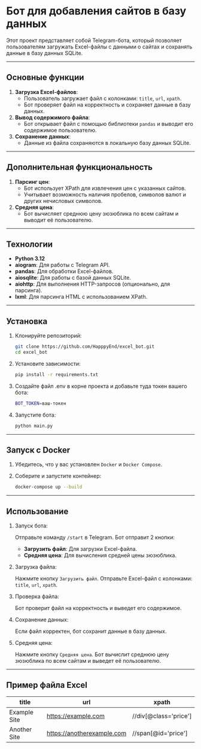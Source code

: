 # Бот для добавления сайтов в базу данных

Этот проект представляет собой Telegram-бота, который позволяет пользователям
загружать Excel-файлы с данными о сайтах и сохранять данные в базу данных SQLite.

---

## Основные функции

1. **Загрузка Excel-файлов**:
    - Пользователь загружает файл с колонками: `title`, `url`, `xpath`.
    - Бот проверяет файл на корректность и сохраняет данные в базу данных.
2. **Вывод содержимого файла**:
    - Бот открывает файл с помощью библиотеки `pandas` и выводит его содержимое
      пользователю.
3. **Сохранение данных**:
    - Данные из файла сохраняются в локальную базу данных SQLite.

---

## Дополнительная функциональность

1. **Парсинг цен**:
    - Бот использует XPath для извлечения цен с указанных сайтов.
    - Учитывает возможность наличия пробелов, символов валют и других
      нечисловых символов.
2. **Средняя цена**:
    - Бот вычисляет среднюю цену зюзюблика по всем сайтам и выводит её
      пользователю.

---

## Технологии

- **Python 3.12**
- **aiogram**: Для работы с Telegram API.
- **pandas**: Для обработки Excel-файлов.
- **aiosqlite**: Для работы с базой данных SQLite.
- **aiohttp**: Для выполнения HTTP-запросов (опционально, для парсинга).
- **lxml**: Для парсинга HTML с использованием XPath.

---

## Установка

1. Клонируйте репозиторий:
   ```bash
   git clone https://github.com/HapppyEnd/excel_bot.git
   cd excel_bot
   ```
2. Установите зависимости:
    ```bash
    pip install -r requirements.txt
   ```
3. Создайте файл .env в корне проекта и добавьте туда токен вашего бота:
    ```bash
    BOT_TOKEN=ваш-токен
    ```
4. Запустите бота:

    ```bash
    python main.py
   ```
---
## Запуск с Docker
1. Убедитесь, что у вас установлен `Docker` и `Docker Compose`.

2. Соберите и запустите контейнер:

   ```bash
   docker-compose up --build
   ```

---

## Использование

1. Запуск бота:

   Отправьте команду `/start` в Telegram.
   Бот отправит 2 кнопки:
    - **Загрузить файл**: Для загрузки Excel-файла.
    - **Средняя цена**: Для вычисления средней цены зюзюблика.

2. Загрузка файла:

   Нажмите кнопку `Загрузить файл`.
   Отправьте Excel-файл с колонками: `title`, `url`, `xpath`.

3. Проверка файла:

   Бот проверит файл на корректность и выведет его содержимое.

4. Сохранение данных:

   Если файл корректен, бот сохранит данные в базу данных.

5. Средняя цена:

   Нажмите кнопку `Средняя цена`.
   Бот вычислит среднюю цену зюзюблика по всем сайтам и выведет её
   пользователю.

---

## Пример файла Excel

| title        | url                        | xpath                 |
|--------------|----------------------------|-----------------------|
| Example Site | https://example.com        | //div[@class='price'] |
| Another Site | https://anotherexample.com | //span[@id='price']   |


